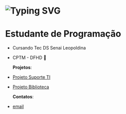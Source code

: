 
<h1> <a ><img src="https://readme-typing-svg.herokuapp.com?font=Fira+Code&pause=1000&random=false&width=435&lines=Juan+Neves.+.+.&color=fff" alt="Typing SVG" /></a> </h1>
<h1> Estudante de Programação</h1>

- Cursando Tec DS Senai Leopoldina
  
- CPTM - DFHD 🚋

  **Projetos**:

  
- [Projeto Suporte TI](Aboutjuaness2005.github.io/cptm/)

- [Projeto Biblioteca](https://juaness2005.github.io/obaBook/menu.html)

  **Contatos**:
  
- [email](juangabriel4362767@gmail.com)


